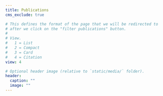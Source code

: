 ```yaml
---
title: Publications
cms_exclude: true

# This defines the format of the page that we will be redirected to
# after we click on the "filter publications" button.
#
# View.
#   1 = List
#   2 = Compact
#   3 = Card
#   4 = Citation
view: 4

# Optional header image (relative to `static/media/` folder).
header:
  caption: ""
  image: ""
---
```


